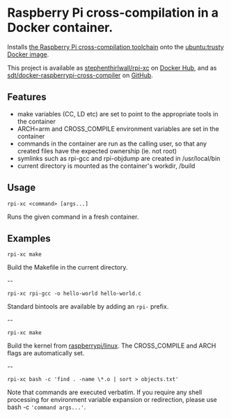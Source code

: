 # Raspberry Pi cross-compilation in a Docker container.

Installs [the Raspberry Pi cross-compilation toolchain](https://github.com/raspberrypi/tools) onto the [ubuntu:trusty Docker image](https://registry.hub.docker.com/_/ubuntu/).

This project is available as [stephenthirlwall/rpi-xc](https://registry.hub.docker.com/u/stephenthirlwall/rpi-xc/) on [Docker Hub](https://hub.docker.com/), and as [sdt/docker-raspberrypi-cross-compiler](https://github.com/sdt/docker-raspberrypi-cross-compiler) on [GitHub](https://github.com).


## Features

* make variables (CC, LD etc) are set to point to the appropriate tools in the container
* ARCH=arm and CROSS_COMPILE environment variables are set in the container
* commands in the container are run as the calling user, so that any created files have the expected ownership (ie. not root)
* symlinks such as rpi-gcc and rpi-objdump are created in /usr/local/bin
* current directory is mounted as the container's workdir, /build

## Usage

`rpi-xc <command> [args...]`

Runs the given command in a fresh container.

## Examples

`rpi-xc make`

Build the Makefile in the current directory.

--

`rpi-xc rpi-gcc -o hello-world hello-world.c`

Standard bintools are available by adding an `rpi-` prefix.

--

`rpi-xc make`

Build the kernel from [raspberrypi/linux](https://github.com/raspberrypi/linux).
The CROSS_COMPILE and ARCH flags are automatically set.

--

`rpi-xc bash -c 'find . -name \*.o | sort > objects.txt'`

Note that commands are executed verbatim. If you require any shell processing for environment variable expansion or redirection, please use bash -c `'command args...'`.
